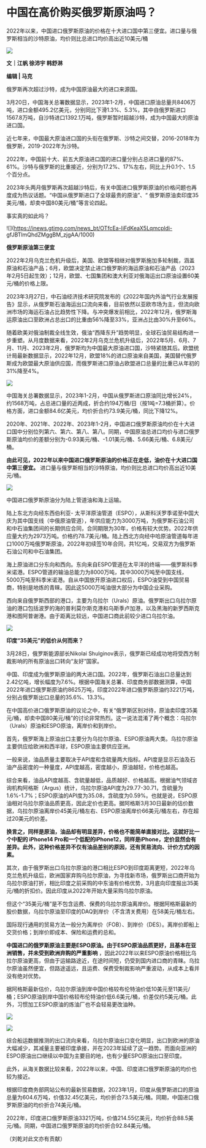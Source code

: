 # 中国在高价购买俄罗斯原油吗？

2022年以来，中国进口俄罗斯原油的价格在十大进口国中第三便宜。进口量与俄罗斯相当的沙特原油，均价则比总进口均价高出近10美元/桶

![](https://inews.gtimg.com/news_bt/O5J426itAdy19EGZKWBVZMta5pCp_IkxLsWZodovmHhz8AA/1000)

**文｜江帆 徐沛宇 韩舒淋**

**编辑 | 马克**

俄罗斯再次超过沙特，成为中国原油最大的进口来源国。

3月20日，中国海关总署数据显示，2023年1-2月，中国进口原油总量共8406万吨，进口金额495.2亿美元，分别同比下滑1.3%、5.3%，其中自俄罗斯进口1567.8万吨，自沙特进口1392.1万吨，俄罗斯暂时超越沙特，成为中国最大的原油进口国。

近七年来，中国最大原油进口国的头衔在俄罗斯、沙特之间交替，2016-2018年为俄罗斯，2019-2022年为沙特。

2022年，中国前十大、前五大原油进口国的进口量分别占总进口量的87%、61%。沙特与俄罗斯的比重接近，分别为17.2%、17%左右，同比上升0.1个、1.5个百分点。

2023年头两月俄罗斯再次超越沙特后，有关中国进口俄罗斯原油的价格问题也再度成为热议话题。“中国从俄罗斯进口了全球最贵的原油”、“
俄罗斯原油卖印度35美元/桶，却卖中国80美元/桶”等言论四起。

事实真的如此吗？

![](https://inews.gtimg.com/news_bt/OTfcEa-IiFdKeaX5Lqmcpldi-
gfJBTlmQhdZMggBM_zjgAA/1000)

**俄罗斯原油第三便宜**

2022年2月乌克兰危机升级后，美国、欧盟等相继对俄罗斯施加多轮制裁，涵盖原油和石油产品；6月，欧盟决定禁止进口俄罗斯的海运原油和石油产品（2023年2月5日起生效）；12月，欧盟、七国集团和澳大利亚对俄海运出口原油设置60美元/桶的价格上限。

2023年3月27日，中石油经济技术研究院发布的《2022年国内外油气行业发展报告》显示，从俄罗斯石油海运出口流向来看，目前依然以亚欧市场为主，但流向欧洲市场的海运石油占比趋势性下降。与冲突爆发前相比，2022年12月，俄罗斯海运原油出口至欧洲占总出口的比重由56%降至33%，亚洲占比由30%升至66%。

随着欧美对俄油制裁全线生效，俄油“西降东升”趋势明显，全球石油贸易结构进一步重塑。从月度数据来看，2022年2月乌克兰危机升级后，2022年5月、6月、7月、11月、2023年2月，俄罗斯均为中国最大原油进口国，沙特紧随其后。欧盟统计局最新数据显示，2022年12月，欧盟18%的进口原油来自美国，美国替代俄罗斯成为欧盟最大原油供应国，而俄罗斯进口原油占欧盟进口总量的比重已从年初的31%降至4%。

![](https://inews.gtimg.com/news_bt/OH14aDXCYPH3yFqEYGyDApUX3AxBoidvomvy6DGcaTcQYAA/1000)

中国海关总署数据显示，2023年1-2月，中国从俄罗斯进口原油同比增长24%，约1568万吨，占总进口量的近两成，折合约194万桶/日（按1吨=7.3桶折算）。价格方面，进口金额84.6亿美元，均价折合约73.9美元/桶，同比下降12%。

2020年、2021年、2022年、2023年1-2月，中国进口俄罗斯原油均价在十大进口国中分别位列第六、第六、第八、第八。同期，中国原油总进口均价与进口俄罗斯原油均价的差额分别为-0.93美元/桶、-1.01美元/桶、5.66美元/桶、6.8美元/桶。

**由此可见，2022年以来中国进口俄罗斯原油的价格正在走低，油价在十大进口国中第三便宜。**
进口量与俄罗斯相当的沙特原油，均价则比总进口均价高出近10美元/桶。

![](https://inews.gtimg.com/news_bt/Ots4VjzAth6A3GB2UBTX6j1-tjlu8BG7xA4upDu9pGzs4AA/1000)

中国进口俄罗斯原油分为陆上管道油和海上运输。

陆上东北方向经东西伯利亚-
太平洋原油管道（ESPO），从斯科沃罗季诺至中国大庆为其中国支线（中俄原油管道），年供应能力为3000万吨，为俄罗斯石油公司和中石油集团间的长期供应合同，合同期限为30年，价格有较大优势。2022年供应量大约为2973万吨。价格约78.7美元/桶。陆上西北方向经中哈原油管道每年进口1000万吨俄罗斯原油，2022年初续签10年合同，共1亿吨，交易双方为俄罗斯石油公司和中石油集团。

海上原油进口分东向和西向。东向来自ESPO管道在太平洋的终端——俄罗斯科季米诺港。ESPO管道的输油总能力为8000万吨，其中3000万吨至中国支线，5000万吨至科季米诺港。自从中国放开原油进口权后，ESPO油受到中国贸易商，特别是地炼的青睐。因此这5000万吨油很大部分为中国企业采购。

西向来自俄罗斯西部的港口，主要为乌拉尔（Urals）原油。俄罗斯出口乌拉尔原油的港口包括波罗的海的普利莫尔斯克港和乌斯季卢加港，以及黑海的新罗西斯克港和图阿普谢港。由于距离比较远，中国进口商此前较少进口乌拉尔油。

![](https://inews.gtimg.com/news_bt/OCvOwd4RrfluMfOltKNcu0MysF5KEqe2fV0fgv9J7ojFMAA/1000)

**印度“35美元”的低价从何而来？**

3月28日，俄罗斯能源部长Nikolai Shulginov表示，俄罗斯已经成功地将受西方制裁影响的所有原油出口转向“友好”国家。

中国、印度成为俄罗斯原油的两大进口国。2022年，俄罗斯石油出口总量达到2.42亿吨，增长幅度为7.6%。根据中国海关总署、印度商务部数据测算，中国2022年进口俄罗斯原油约8625万吨，印度2022年进口俄罗斯原油约3221万吨，分别占俄罗斯出口总量的35.6%、13.3%。

在中国高价进口俄罗斯原油的议论之中，有关“俄罗斯区别对待，原油卖印度35美元/桶，却卖中国80美元/桶”的讨论非常热烈。这一说法混淆了两个概念：乌拉尔（Urals）原油和ESPO原油，离岸价和到岸价。

首先，俄罗斯海上原油出口主要分为乌拉尔原油、ESPO原油两大类。乌拉尔原油主要供应给欧洲和西半球，ESPO原油主要供应亚洲。

一般来说，油品质量主要取决于API度和含硫量两大指标。API度是显示石油及石油产品密度的一种量度，API度越高，密度越小，原油越轻，价格也越高。

综合来看，油品API度越高、含硫量越低，品质越好、价格越高。根据油气领域咨询机构阿格斯（Argus）统计，乌拉尔原油API度为29.77-30.71，含硫量为1.6%-1.7%；ESPO原油的API度为35.08，含硫度为0.59%。也就是说，ESPO原油相对乌拉尔原油品质更高，因此定价也更高。据阿格斯3月30日最新的估价数据，乌拉尔原油离岸价45美元/桶左右、ESPO原油离岸价66美元/桶左右，存在超过20美元的价差。

**换言之，同样是原油，油品却有明显差异，价格也不能简单直接对比。这就好比一个中配的 iPhone14
Pro和一个低配的iPhone12，同样是iPhone，定价显然会有差异。此外，这种价格差异不仅有油品差别的原因，还有贸易流向、计价方式的因素。**

其次，由于俄罗斯出口乌拉尔原油的港口相比ESPO到印度距离更短，2022年乌克兰危机升级后，欧洲国家弃购乌拉尔原油，为寻找新市场，俄罗斯出口商开始为乌拉尔原油打折，相比印度之前采购的中东油有价格优势，3月底向印度报出35美元/桶的折扣价。因此印度从2022年开始大量采购乌拉尔原油。

但这个“35美元/桶”是不包含运费、保费的乌拉尔原油离岸价。根据阿格斯最新的股价数据，乌拉尔原油至印度的DAQ到岸价（不含清关费用）在58美元/桶左右。

国际现行通用的贸易方法一般分为离岸价（FOB）、到岸价（DES）。离岸价即船上交货价格；到岸价即成本、保险和运费的总和。

**中国进口的俄罗斯原油主要是ESPO原油。由于ESPO原油品质更好，且基本在亚洲销售，并未受到欧洲弃购的严重影响**
，因此2022年以来ESPO原油价格相比乌拉尔原油更高，但由于运输路途近，在途时间短，仍受到国内进口商的青睐。乌拉尔原油虽然便宜，但路途遥远，且运费、保费受制裁影响严重波动，从成本上看并没有绝对优势。

据阿格斯最新估价，乌拉尔原油到岸中国价格较布伦特油价低10美元至11美元/桶；ESPO原油到岸中国价格较布伦特油价低6.6美元/桶，价差仅约5美元/桶。此外，习惯加工ESPO原油的炼油厂也不会轻易更改油种。

![](https://inews.gtimg.com/news_bt/O3mzBnHya3Pl5dN1NZbEGCF4dfRsSmS27KTC2401UfiHYAA/1000)

![](https://inews.gtimg.com/news_bt/O8TYTTYjSYxM67u0HCQooSTg2mrqlINKBS91fEKsqooCUAA/1000)

综合船运数据推测的出口流向来看，乌拉尔原油出口变化明显，出口到欧洲的原油大幅减少，其减量主要被印度承接，并在2023年延续了这一趋势。而面向亚洲的ESPO原油出口继续以中国为主要目的地，也有少量ESPO原油出口至印度。

此外，从海关数据比较来看，2022年以来，中国、印度进口俄罗斯原油的均价也较为接近。

根据印度商务部网站公布的最新贸易数据，2023年1月，印度从俄罗斯进口的原油总量为604.6万吨，价值32.45亿美元，均价折合73.5美元/桶。同期，中国进口俄罗斯原油的均价折合74美元/桶。

2022年，印度进口俄罗斯原油3321万吨，价值214.55亿美元，均价折合88.5美元/桶。同期，中国进口俄罗斯原油的均价折合92.84美元/桶。

（刘乾对此文亦有贡献）

